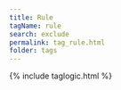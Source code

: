```yaml
---
title: Rule
tagName: rule
search: exclude
permalink: tag_rule.html
folder: tags
---
```

{% include taglogic.html %}